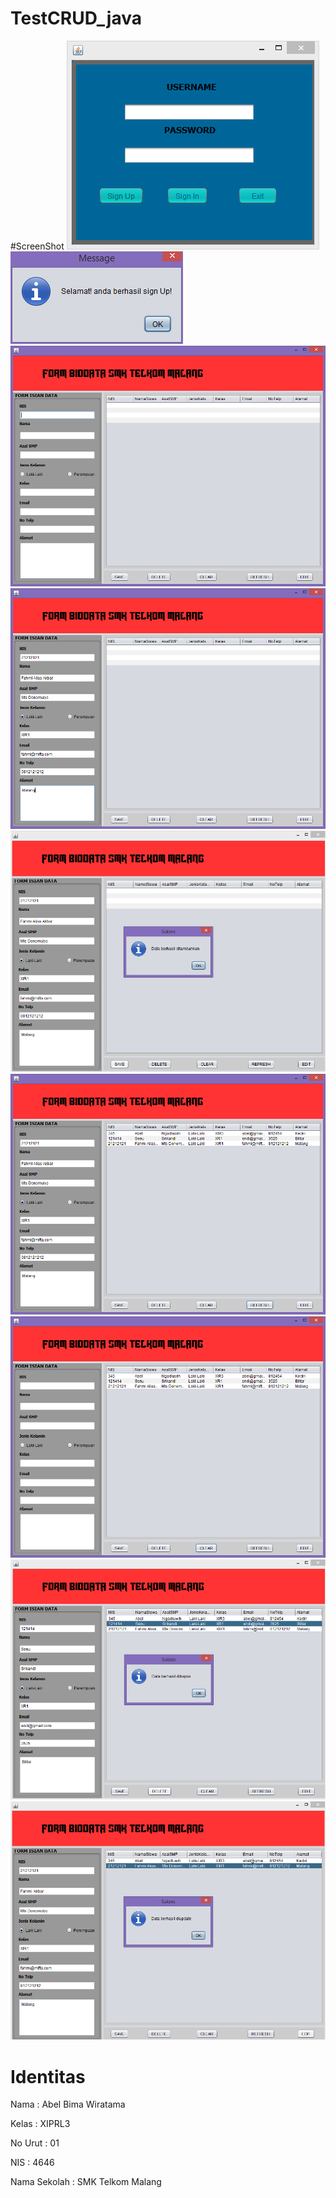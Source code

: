 # TestCRUD_java

#ScreenShot
![Image SS1](https://github.com/Abelbimaw/TestCRUD_java/blob/master/1.PNG)
![Image SS2](https://github.com/Abelbimaw/TestCRUD_java/blob/master/2.PNG)
![Image SS3](https://github.com/Abelbimaw/TestCRUD_java/blob/master/3.PNG)
![Image SS1](https://github.com/Abelbimaw/TestCRUD_java/blob/master/4.PNG)
![Image SS2](https://github.com/Abelbimaw/TestCRUD_java/blob/master/5.PNG)
![Image SS3](https://github.com/Abelbimaw/TestCRUD_java/blob/master/6.PNG)
![Image SS1](https://github.com/Abelbimaw/TestCRUD_java/blob/master/7.PNG)
![Image SS2](https://github.com/Abelbimaw/TestCRUD_java/blob/master/8.PNG)
![Image SS3](https://github.com/Abelbimaw/TestCRUD_java/blob/master/9.PNG)

# Identitas
Nama          : Abel Bima Wiratama

Kelas         : XIPRL3

No Urut       : 01

NIS           : 4646

Nama Sekolah  : SMK Telkom Malang
